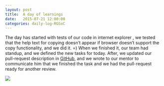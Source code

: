 ```yaml
---
layout: post
title:  A day of learnings
date:   2015-07-21 12:00:00
categories: daily-log-RGSoC
---
```


The day has started with tests of our code in internet explorer , we tested that the help text for copying doesn’t appear if browser doesn’t support the copy functionality, and we did it. =)
When we finished it, our team had standup, and we defined the new tasks for today. After, we updated our pull-request description in [GitHub](https://github.com/livingstyleguide/livingstyleguide/pull/143),  and we wrote to our mentor to communicate him that we finished the task and we had the pull-request ready for another review. 

![](https://www.evernote.com/l/AneIf9dp0uhE7KwNmuQbiv8VvNvuAPCimFoB/image.png)
